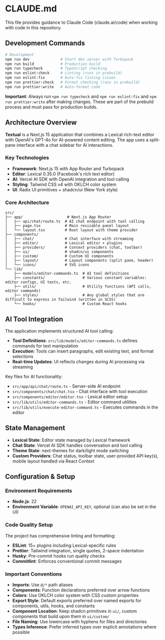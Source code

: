 # CLAUDE.md

This file provides guidance to Claude Code (claude.ai/code) when working with code in this repository.

## Development Commands

```bash
# Development
npm run dev              # Start dev server with Turbopack
npm run build            # Production build
npm run typecheck        # TypeScript checking
npm run eslint:check     # Linting (runs in prebuild)
npm run eslint:fix       # Auto-fix linting issues
npm run prettier:check   # Format checking (runs in prebuild)
npm run prettier:write   # Auto-format code
```

**Important**: Always run `npm run typecheck` and `npm run eslint:fix` and `npm run prettier:write` after making changes. These are part of the prebuild process and must pass for production builds.

## Architecture Overview

**Textual** is a Next.js 15 application that combines a Lexical rich-text editor with OpenAI's GPT-4o for AI-powered content editing. The app uses a split-pane interface with a chat sidebar for AI interactions.

### Key Technologies

- **Framework**: Next.js 15 with App Router and Turbopack
- **Editor**: Lexical 0.35.0 (Facebook's rich text editor)
- **AI**: Vercel AI SDK with OpenAI integration and tool calling
- **Styling**: Tailwind CSS v4 with OKLCH color system
- **UI**: Radix UI primitives + shadcn/ui (New York style)

### Core Architecture

```
src/
├── app/                    # Next.js App Router
│   ├── api/chat/route.ts  # AI chat endpoint with tool calling
│   ├── page.tsx           # Main resizable panel layout
│   └── layout.tsx         # Root layout with theme provider
├── components/
│   ├── chat/              # Chat interface with streaming
│   ├── editor/            # Lexical editor + plugins
│   ├── providers/         # Context providers (chat, toolbar)
│   ├── ui/                # shadcn/ui components
│   ├── custom/            # Custom UI components
│   ├── layout/            # Layout components (split pane, header)
│   └── icons/             # SVG icons
└── lib/
    ├── models/editor-commands.ts  # AI tool definitions
    ├── constants/                 # Various constant variables: editor configs, UI texts, etc.
    ├── utils/                     # Utility functions (API calls, editor commands)
    ├── styles/                    # Any global styles that are difficult to express in Tailwind (written in SCSS)
    └── hooks/                     # Custom React hooks
```

## AI Tool Integration

The application implements structured AI tool calling:

- **Tool Definitions**: `src/lib/models/editor-commands.ts` defines commands for text manipulation
- **Execution**: Tools can insert paragraphs, edit existing text, and format selections
- **Real-time Updates**: UI reflects changes during AI processing via streaming

Key files for AI functionality:

- `src/app/api/chat/route.ts` - Server-side AI endpoint
- `src/components/chat/chat.tsx` - Chat interface with tool execution
- `src/components/editor/editor.tsx` - Lexical editor setup
- `src/lib/utils/editor-commands.ts` - Editor command utilities
- `src/lib/utils/execute-editor-command.ts` - Executes commands in the editor

## State Management

- **Lexical State**: Editor state managed by Lexical framework
- **Chat State**: Vercel AI SDK handles conversation and tool calling
- **Theme State**: next-themes for dark/light mode switching
- **Custom Providers**: Chat status, toolbar state, user-provided API key(s), mobile layout handled via React Context

## Configuration & Setup

### Environment Requirements

- **Node.js**: 22
- **Environment Variable**: `OPENAI_API_KEY`, optional (can also be set in the UI)

### Code Quality Setup

The project has comprehensive linting and formatting:

- **ESLint**: 15+ plugins including Lexical-specific rules
- **Prettier**: Tailwind integration, single quotes, 2-space indentation
- **Husky**: Pre-commit hooks run quality checks
- **Commitlint**: Enforces conventional commit messages

### Important Conventions

- **Imports**: Use `@/*` path aliases
- **Components**: Function declarations preferred over arrow functions
- **Colors**: Use OKLCH color system with CSS custom properties
- **Export Style**: Default exports preferred over named exports for components, utils, hooks, and constants
- **Component Location**: Keep shadcn primitives in `ui/`, custom components that build upon them in `ui/custom/`
- **File Naming**: Use lowercase with hyphens for files and directories
- **Types Inference**: Prefer inferred types over explicit annotations where possible
